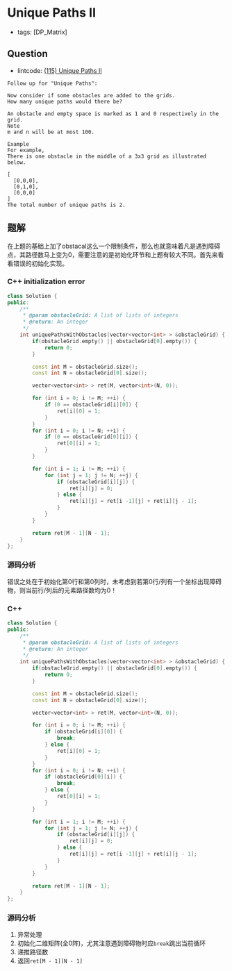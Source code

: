 # Unique Paths II

* tags: \[DP\_Matrix\]

## Question

* lintcode: [\(115\) Unique Paths II](http://www.lintcode.com/en/problem/unique-paths-ii/)

```text
Follow up for "Unique Paths":

Now consider if some obstacles are added to the grids.
How many unique paths would there be?

An obstacle and empty space is marked as 1 and 0 respectively in the grid.
Note
m and n will be at most 100.

Example
For example,
There is one obstacle in the middle of a 3x3 grid as illustrated below.

[
  [0,0,0],
  [0,1,0],
  [0,0,0]
]
The total number of unique paths is 2.
```

## 题解

在上题的基础上加了obstacal这么一个限制条件，那么也就意味着凡是遇到障碍点，其路径数马上变为0，需要注意的是初始化环节和上题有较大不同。首先来看看错误的初始化实现。

### C++ initialization error

```cpp
class Solution {
public:
    /**
     * @param obstacleGrid: A list of lists of integers
     * @return: An integer
     */
    int uniquePathsWithObstacles(vector<vector<int> > &obstacleGrid) {
        if(obstacleGrid.empty() || obstacleGrid[0].empty()) {
            return 0;
        }

        const int M = obstacleGrid.size();
        const int N = obstacleGrid[0].size();

        vector<vector<int> > ret(M, vector<int>(N, 0));

        for (int i = 0; i != M; ++i) {
            if (0 == obstacleGrid[i][0]) {
                ret[i][0] = 1;
            }
        }
        for (int i = 0; i != N; ++i) {
            if (0 == obstacleGrid[0][i]) {
                ret[0][i] = 1;
            }
        }

        for (int i = 1; i != M; ++i) {
            for (int j = 1; j != N; ++j) {
                if (obstacleGrid[i][j]) {
                    ret[i][j] = 0;
                } else {
                    ret[i][j] = ret[i -1][j] + ret[i][j - 1];
                }
            }
        }

        return ret[M - 1][N - 1];
    }
};
```

### 源码分析

错误之处在于初始化第0行和第0列时，未考虑到若第0行/列有一个坐标出现障碍物，则当前行/列后的元素路径数均为0！

### C++

```cpp
class Solution {
public:
    /**
     * @param obstacleGrid: A list of lists of integers
     * @return: An integer
     */
    int uniquePathsWithObstacles(vector<vector<int> > &obstacleGrid) {
        if(obstacleGrid.empty() || obstacleGrid[0].empty()) {
            return 0;
        }

        const int M = obstacleGrid.size();
        const int N = obstacleGrid[0].size();

        vector<vector<int> > ret(M, vector<int>(N, 0));

        for (int i = 0; i != M; ++i) {
            if (obstacleGrid[i][0]) {
                break;
            } else {
                ret[i][0] = 1;
            }
        }
        for (int i = 0; i != N; ++i) {
            if (obstacleGrid[0][i]) {
                break;
            } else {
                ret[0][i] = 1;
            }
        }

        for (int i = 1; i != M; ++i) {
            for (int j = 1; j != N; ++j) {
                if (obstacleGrid[i][j]) {
                    ret[i][j] = 0;
                } else {
                    ret[i][j] = ret[i -1][j] + ret[i][j - 1];
                }
            }
        }

        return ret[M - 1][N - 1];
    }
};
```

### 源码分析

1. 异常处理
2. 初始化二维矩阵\(全0阵\)，尤其注意遇到障碍物时应`break`跳出当前循环
3. 递推路径数
4. 返回`ret[M - 1][N - 1]`

